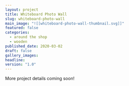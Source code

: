 ```yaml
---
layout: project
title: Whiteboard Photo Wall
slug: whiteboard-photo-wall
main_image: "![[whiteboard-photo-wall-thumbnail.svg]]"
featured: false
categories:
  - around the shop
  - wooden
published_date: 2020-03-02
draft: false
gallery_images: 
headline: 
version: "1.0"
---
```


More project details coming soon!